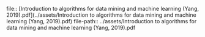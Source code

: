 file:: [Introduction to algorithms for data mining and machine learning (Yang, 2019).pdf](../assets/Introduction to algorithms for data mining and machine learning (Yang, 2019).pdf)
file-path:: ../assets/Introduction to algorithms for data mining and machine learning (Yang, 2019).pdf
